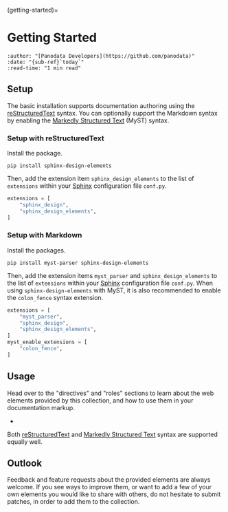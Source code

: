 (getting-started)=

# Getting Started

```{article-info}
:author: "[Panodata Developers](https://github.com/panodata)"
:date: "{sub-ref}`today`"
:read-time: "1 min read"
```


## Setup

The basic installation supports documentation authoring using the [reStructuredText]
syntax. You can optionally support the Markdown syntax by enabling the [Markedly
Structured Text] (MyST) syntax.

### Setup with reStructuredText

Install the package.
```shell
pip install sphinx-design-elements
```

Then, add the extension item `sphinx_design_elements` to the list of
`extensions` within your [Sphinx] configuration file `conf.py`.

```python
extensions = [
    "sphinx_design",
    "sphinx_design_elements",
]
```


### Setup with Markdown

Install the packages.
```shell
pip install myst-parser sphinx-design-elements
```

Then, add the extension items `myst_parser` and `sphinx_design_elements` to the list
of `extensions` within your [Sphinx] configuration file `conf.py`.
When using `sphinx-design-elements` with MyST, it is also recommended to enable the
`colon_fence` syntax extension.

```python
extensions = [
    "myst_parser",
    "sphinx_design",
    "sphinx_design_elements",
]
myst_enable_extensions = [
    "colon_fence",
]
```


## Usage

Head over to the "directives" and "roles" sections to learn about the web elements
provided by this collection, and how to use them in your documentation markup.

- [](#gridtable-directive)

Both [reStructuredText] and [Markedly Structured Text] syntax are supported equally well.

## Outlook

Feedback and feature requests about the provided elements are always welcome.
If you see ways to improve them, or want to add a few of your own elements you
would like to share with others, do not hesitate to submit patches, in order to
add them to the collection.


[Markedly Structured Text]: https://myst-parser.readthedocs.io/
[reStructuredText]: https://docutils.sourceforge.io/rst.html
[Sphinx]: https://www.sphinx-doc.org/
